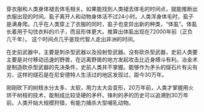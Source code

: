 穿衣服和人类身体褪去体毛相关。如果能找到人类褪去体毛的时间点，就能推断出衣服出现的时间。虱子离开人和动物身体活不过24小时。人类浑身体毛时，虱子是满身爬。几乎在人类穿上了衣服的同时，虱子也变异出新的种类，“体虱”。体虱长着用于勾住衣料的爪子，而且形体更大。推算出体虱出现在72000年前（正负几千年）。 这个时间点几乎是现代智人走出非洲的时间。

在史前武器中，主要是刺杀型武器以及投射型武器。没有砍杀型武器，史前人类要主要是对付移动迅速的野兽，在远离野兽的地方发起攻击比近身搏斗有利。冶金术是制造砍杀型武器的先决条件，史前人类并不掌握。能够作为矛头的燧石片有尖有刃，这样的燧石是在尼安德特人生活过的地区发现过，距今30万年。

刚刚砍下的树枝水分太多、太软，用力太大会变形，20万年前，人类才掌握用火烘干树枝的技术，能制成比较坚硬的矛杆。锋利的矛的历史可以追溯到30万年前。人类开始大规模狩猎，有能力捕杀大型哺乳动物。

